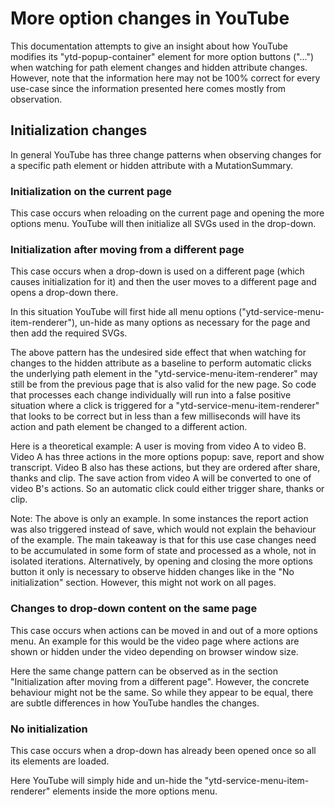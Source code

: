 # More option changes in YouTube

This documentation attempts to give an insight about how YouTube modifies
its "ytd-popup-container" element for more option buttons ("...") when
watching for path element changes and hidden attribute changes. However,
note that the information here may not be 100% correct for every use-case
since the information presented here comes mostly from observation.

## Initialization changes

In general YouTube has three change patterns when observing changes for a
specific path element or hidden attribute with a MutationSummary.

### Initialization on the current page

This case occurs when reloading on the current page and opening the more
options menu. YouTube will then initialize all SVGs used in the drop-down.

### Initialization after moving from a different page

This case occurs when a drop-down is used on a different page (which causes
initialization for it) and then the user moves to a different page and opens
a drop-down there.

In this situation YouTube will first hide all menu options
("ytd-service-menu-item-renderer"), un-hide as many options as necessary for
the page and then add the required SVGs.

The above pattern has the undesired side effect that when watching for changes
to the hidden attribute as a baseline to perform automatic clicks the
underlying path element in the "ytd-service-menu-item-renderer" may still be
from the previous page that is also valid for the new page. So code that
processes each change individually will run into a false positive situation
where a click is triggered for a "ytd-service-menu-item-renderer" that looks
to be correct but in less than a few milliseconds will have its action and
path element be changed to a different action.

Here is a theoretical example: A user is moving from video A to video B. Video
A has three actions in the more options popup: save, report and show transcript.
Video B also has these actions, but they are ordered after share, thanks and
clip. The save action from video A will be converted to one of video B's
actions. So an automatic click could either trigger share, thanks or clip.

Note: The above is only an example. In some instances the report action was
also triggered instead of save, which would not explain the behaviour of the
example. The main takeaway is that for this use case changes need to be
accumulated in some form of state and processed as a whole, not in isolated
iterations. Alternatively, by opening and closing the more options button it
only is necessary to observe hidden changes like in the "No initialization"
section. However, this might not work on all pages.

### Changes to drop-down content on the same page

This case occurs when actions can be moved in and out of a more options menu.
An example for this would be the video page where actions are shown or
hidden under the video depending on browser window size.

Here the same change pattern can be observed as in the section "Initialization
after moving from a different page". However, the concrete behaviour might
not be the same. So while they appear to be equal, there are subtle
differences in how YouTube handles the changes.

### No initialization

This case occurs when a drop-down has already been opened once so all its
elements are loaded.

Here YouTube will simply hide and un-hide the
"ytd-service-menu-item-renderer" elements inside the more options menu.
